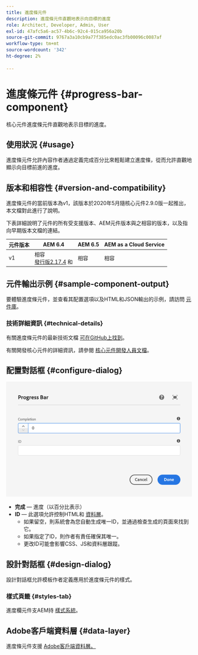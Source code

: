 ```yaml
---
title: 進度條元件
description: 進度條元件直觀地表示向目標的進度
role: Architect, Developer, Admin, User
exl-id: 47afc5a6-ac57-4b6c-92c4-015ca956a20b
source-git-commit: 9767a3a10cb9a77f385edc0ac3fb00096c0087af
workflow-type: tm+mt
source-wordcount: '342'
ht-degree: 2%

---
```


# 進度條元件 {#progress-bar-component}

核心元件進度條元件直觀地表示目標的進度。

## 使用狀況 {#usage}

進度條元件允許內容作者通過定義完成百分比來輕鬆建立進度條，從而允許直觀地顯示向目標前進的進度。

## 版本和相容性 {#version-and-compatibility}

進度條元件的當前版本為v1，該版本於2020年5月隨核心元件2.9.0版一起推出，本文檔對此進行了說明。

下表詳細說明了元件的所有受支援版本、AEM元件版本與之相容的版本，以及指向早期版本文檔的連結。

| 元件版本 | AEM 6.4 | AEM 6.5 | AEM as a Cloud Service  |
|---|---|---|---|
| v1 | 相容<br>[發行版2.17.4](/help/versions.md) 和 | 相容 | 相容 |

## 元件輸出示例 {#sample-component-output}

要體驗進度條元件，並查看其配置選項以及HTML和JSON輸出的示例，請訪問 [元件庫](https://adobe.com/go/aem_cmp_library_progressbar)。

### 技術詳細資訊 {#technical-details}

有關進度條元件的最新技術文檔 [可在GitHub上找到](https://adobe.com/go/aem_cmp_tech_progress_v1)。

有關開發核心元件的詳細資訊，請參閱 [核心元件開發人員文檔](/help/developing/overview.md)。

## 配置對話框 {#configure-dialog}

![進度條元件的編輯對話框](/help/assets/progress-bar-edit.png)

* **完成**  — 進度（以百分比表示）
* **ID**  — 此選項允許控制HTML和 [資料層](/help/developing/data-layer/overview.md)。
   * 如果留空，則系統會為您自動生成唯一ID，並通過檢查生成的頁面來找到它。
   * 如果指定了ID，則作者有責任確保其唯一。
   * 更改ID可能會影響CSS、JS和資料層跟蹤。

## 設計對話框 {#design-dialog}

設計對話框允許模板作者定義應用於進度條元件的樣式。

### 樣式頁籤 {#styles-tab}

進度欄元件支AEM持 [樣式系統](/help/get-started/authoring.md#component-styling)。

## Adobe客戶端資料層 {#data-layer}

進度條元件支援 [Adobe客戶端資料層。](/help/developing/data-layer/overview.md)
